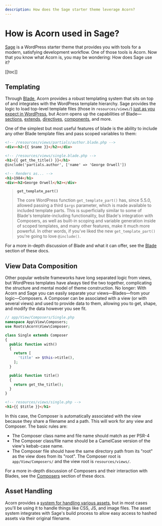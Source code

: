 ```yaml
---
description: How does the Sage starter theme leverage Acorn?
---
```


# How is Acorn used in Sage?

[Sage](https://roots.io/sage/) is a WordPress starter theme that provides you with tools for a modern, satisfying development workflow. One of those tools is Acorn. Now that you know what Acorn is, you may be wondering: How does Sage use it?

[[toc]]

## Templating

Through [Blade](https://laravel.com/docs/8.x/blade), Acorn provides a robust templating system that sits on top of and integrates with the WordPress template hierarchy. Sage provides the logic to load top-level template files (those in `resources/views/`) [just as you expect in WordPress](https://developer.wordpress.org/themes/basics/template-hierarchy/), but Acorn opens up the capabilities of Blade—[sections](https://laravel.com/docs/8.x/blade#defining-a-layout), [extends](https://laravel.com/docs/8.x/blade#extending-a-layout), [directives](https://laravel.com/docs/8.x/blade#blade-directives), [components](https://laravel.com/docs/8.x/blade#components), and more. 

One of the simplest but most useful features of blade is the ability to include any other Blade template files and pass scoped variables to them:

```html
<!-- /resources/views/partials/author.blade.php -->
<div><h2>{{ $name }}</h2></div>

<!-- /resources/views/single.blade.php -->
<h1>{{ get_the_title() }}</h1>
@include('partials.author', ['name' => 'George Orwell'])

<!-- Renders as... -->
<h1>1984</h1>
<div><h2>George Orwell</h2></div>
```

> **`get_template_part()`**
>
> The core WordPress function `get_template_part()` has, since 5.5.0, allowed passing a third `$args` parameter, which is made available to included template parts. This is superficially similar to some of Blade's template-including functionality, but Blade's integration with Composers, as well as built-in scoping and variable generation inside of scoped templates, and many other features, make it much more powerful. In other words, if you've liked the new `get_template_part()` you're going to love `@include()`.

For a more in-depth discussion of Blade and what it can offer, see the [Blade](/acorn/docs/blade/) section of these docs.

## View Data Composition

Other popular website frameworks have long separated logic from views, but WordPress templates have always tied the two together, complicating the structure and mental model of theme construction. No longer: With Acorn and Sage you can easily separate your views—Blades—from your logic—Composers. A Composer can be associated with a view (or with several views) and used to provide data to them, allowing you to get, shape, and modify the data however you see fit.

```php
// app/View/Composers/Single.php
namespace App\View\Composers;
use Roots\Acorn\View\Composer;

class Single extends Composer
{
  public function with()
  {
    return [
      'title' => $this->title(),
    ];
  }

  public function title()
  {
    return get_the_title();
  }
}
```

```html
<!-- resources/views/single.php -->
<h1>{{ $title }}</h1>
```

In this case, the Composer is automatically associated with the view because they share a filename and a path. This will work for any view and Composer. The basic rules are:

- The Composer class name and file name should match as per PSR-4
- The Composer class/file name should be a CamelCase version of the view's kebab-case name.
- The Composer file should have the same directory path from its "root" as the view does from its "root". The Composer root is `app/View/Composers/` and the view root is `resources/views/`.

For a more in-depth discussion of Composers and their interaction with Blades, see the [Composers](/sage/docs/composers/) section of these docs.

## Asset Handling

Acorn provides a [system for handling various assets](https://github.com/roots/acorn/tree/main/src/Roots/Acorn/Assets), but in most cases you'll be using it to handle things like CSS, JS, and image files. The asset system integrates with Sage's build process to allow easy access to hashed assets via their original filename. 
